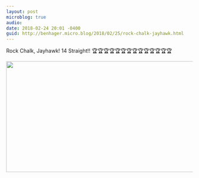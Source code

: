 ```yaml
---
layout: post
microblog: true
audio: 
date: 2018-02-24 20:01 -0400
guid: http://benhager.micro.blog/2018/02/25/rock-chalk-jayhawk.html
---
```

Rock Chalk, Jayhawk! 14 Straight!!
🏆🏆🏆🏆🏆🏆🏆🏆🏆🏆🏆🏆🏆🏆

<img src="http://hager.blog/uploads/2018/e55f0fcf17.jpg" width="600" height="300" />
